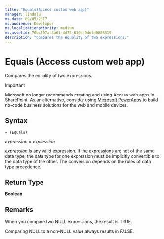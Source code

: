 ```yaml
---
title: "Equals(Access custom web app)"
manager: lindalu
ms.date: 09/05/2017
ms.audience: Developer
ms.localizationpriority: medium
ms.assetid: 70bc707a-3a61-4d75-816d-0defd0806319
description: "Compares the equality of two expressions."
---
```


# Equals (Access custom web app)

Compares the equality of two expressions.
  
> [!IMPORTANT]
> Microsoft no longer recommends creating and using Access web apps in SharePoint. As an alternative, consider using [Microsoft PowerApps](https://powerapps.microsoft.com/) to build no-code business solutions for the web and mobile devices. 
  
## Syntax

`= (Equals)`

*expression*  =  *expression* 
  
*expression*  Is any valid expression. If the expressions are not of the same data type, the data type for one expression must be implicitly convertible to the data type of the other. The conversion depends on the rules of data type precedence. 
  
## Return Type

**Boolean**
  
## Remarks

When you compare two NULL expressions, the result is TRUE.
  
Comparing NULL to a non-NULL value always results in FALSE.
  

